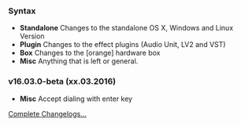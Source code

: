 ### Syntax

- **Standalone** Changes to the standalone OS X, Windows and Linux Version
- **Plugin** Changes to the effect plugins (Audio Unit, LV2 and VST)
- **Box** Changes to the [orange] hardware box
- **Misc** Anything that is left or general.


### v16.03.0-beta (xx.03.2016)

- **Misc** Accept dialing with enter key


[Complete Changelogs...](https://github.com/Studio-Link-v2/backend/blob/master/CHANGELOG-ARCHIVE.md)
